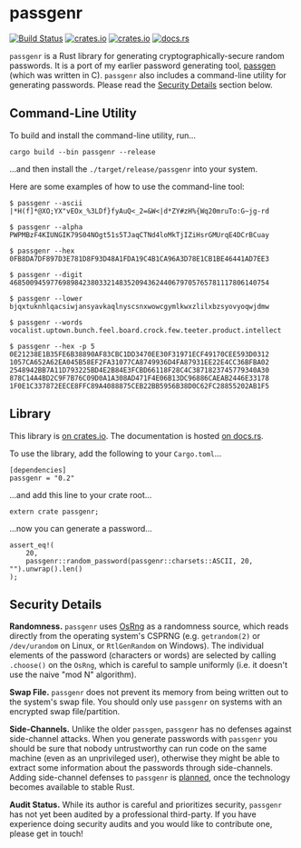 # passgenr

[![Build Status](https://travis-ci.org/defuse/passgenr.svg?branch=master)](https://travis-ci.org/defuse/passgenr)
[![crates.io](https://img.shields.io/crates/d/passgenr.svg)](https://crates.io/crates/passgenr)
[![crates.io](https://img.shields.io/crates/v/passgenr.svg)](https://crates.io/crates/passgenr)
[![docs.rs](https://docs.rs/passgenr/badge.svg)](https://docs.rs/passgenr/0.1.0/passgenr/)

`passgenr` is a Rust library for generating cryptographically-secure random
passwords. It is a port of my earlier password generating tool,
[passgen](https://github.com/defuse/passgen) (which was written in C).
`passgenr` also includes a command-line utility for generating passwords. Please
read the [Security Details](#security-details) section below.

## Command-Line Utility

To build and install the command-line utility, run...

```
cargo build --bin passgenr --release
```

...and then install the `./target/release/passgenr` into your system.

Here are some examples of how to use the command-line tool:

```
$ passgenr --ascii
|*H(f]*@XO;YX"vEOx_%3LDf}fyAuQ<_2=&W<|d*ZY#zH%{Wq20mruTo:G~jg-rd

$ passgenr --alpha
PWPMBzF4KIUNGIK79S04NOgt51s5TJaqCTNd4loMkTjIZiHsrGMUrqE4DCrBCuay

$ passgenr --hex
0FB8DA7DF897D3E781D8F93D48A1FDA19C4B1CA96A3D78E1CB1BE46441AD7EE3

$ passgenr --digit
4685009459776989842380332148352094362440679705765781117806140754

$ passgenr --lower
bjqxtuknhlqacsiwjansyavkaqlnyscsnxwowcgymlkwxzlilxbzsyovyoqwjdmw

$ passgenr --words
vocalist.uptown.bunch.feel.board.crock.few.teeter.product.intellect

$ passgenr --hex -p 5
0E21238E1B35FE6B38890AF83CBC1DD3470EE30F31971ECF49170CEE593D0312
1057CA652A62EA045B58EF2FA31077CA8749936D4FA87931EE22E4CC36BFBA02
2548942BB7A11D793225BD4E2B84E3FCBD66118F28C4C3871823745779340A30
878C14A4BD2C9F7B76C09D0A1A308AD471F4E06B13DC96886CAEAB2446E33178
1F0E1C337872EECE8FFC89A4088875CEB22BB5956B38D0C62FC28855202AB1F5
```

## Library

This library is [on crates.io](https://crates.io/crates/passgenr). The
documentation is hosted [on docs.rs](https://docs.rs/passgenr/0.1.0/passgenr/).

To use the library, add the following to your `Cargo.toml`...

```
[dependencies]
passgenr = "0.2"
```

...and add this line to your crate root...

```
extern crate passgenr;
```

...now you can generate a password...

```
assert_eq!(
    20,
    passgenr::random_password(passgenr::charsets::ASCII, 20, "").unwrap().len()
);
```

## Security Details

**Randomness.** `passgenr` uses [OsRng](https://doc.rust-lang.org/rand/rand/struct.OsRng.html)
as a randomness source, which reads directly from the operating system's CSPRNG
(e.g. `getrandom(2)` or `/dev/urandom` on Linux, or `RtlGenRandom` on Windows).
The individual elements of the password (characters or words) are selected by
calling `.choose()` on the `OsRng`, which is careful to sample uniformly (i.e.
it doesn't use the naive "mod N" algorithm).

**Swap File.** `passgenr` does not prevent its memory from being written out to
the system's swap file. You should only use `passgenr` on systems with an
encrypted swap file/partition.

**Side-Channels.** Unlike the older `passgen`, `passgenr` has no defenses
against side-channel attacks. When you generate passwords with `passgenr` you
should be sure that nobody untrustworthy can run code on the same machine (even
as an unprivileged user), otherwise they might be able to extract some
information about the passwords through side-channels. Adding side-channel
defenses to `passgenr` is
[planned](https://github.com/defuse/passgenr/issues/4), once the technology
becomes available to stable Rust.

**Audit Status.** While its author is careful and prioritizes security,
`passgenr` has not yet been audited by a professional third-party. If you have
experience doing security audits and you would like to contribute one, please
get in touch!

